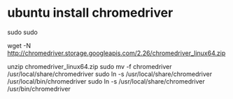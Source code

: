 # ubuntu install chromedriver
sudo 
sudo

wget -N http://chromedriver.storage.googleapis.com/2.26/chromedriver_linux64.zip

unzip chromedriver_linux64.zip
sudo mv -f chromedriver /usr/local/share/chromedriver
sudo ln -s /usr/local/share/chromedriver /usr/local/bin/chromedriver
sudo ln -s /usr/local/share/chromedriver /usr/bin/chromedriver
